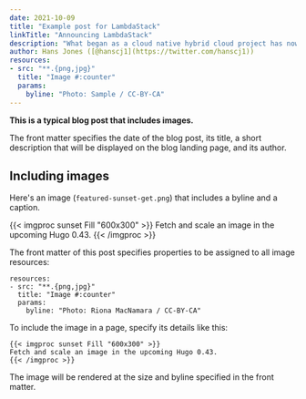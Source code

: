 ```yaml
---
date: 2021-10-09
title: "Example post for LambdaStack"
linkTitle: "Announcing LambdaStack"
description: "What began as a cloud native hybrid cloud project has now moved into multicloud"
author: Hans Jones ([@hanscj1](https://twitter.com/hanscj1))
resources:
- src: "**.{png,jpg}"
  title: "Image #:counter"
  params:
    byline: "Photo: Sample / CC-BY-CA"
---
```


**This is a typical blog post that includes images.**

The front matter specifies the date of the blog post, its title, a short description that will be displayed on the blog landing page, and its author.

## Including images

Here's an image (`featured-sunset-get.png`) that includes a byline and a caption.

{{< imgproc sunset Fill "600x300" >}}
Fetch and scale an image in the upcoming Hugo 0.43.
{{< /imgproc >}}

The front matter of this post specifies properties to be assigned to all image resources:

```
resources:
- src: "**.{png,jpg}"
  title: "Image #:counter"
  params:
    byline: "Photo: Riona MacNamara / CC-BY-CA"
```

To include the image in a page, specify its details like this:

```
{{< imgproc sunset Fill "600x300" >}}
Fetch and scale an image in the upcoming Hugo 0.43.
{{< /imgproc >}}
```

The image will be rendered at the size and byline specified in the front matter.
